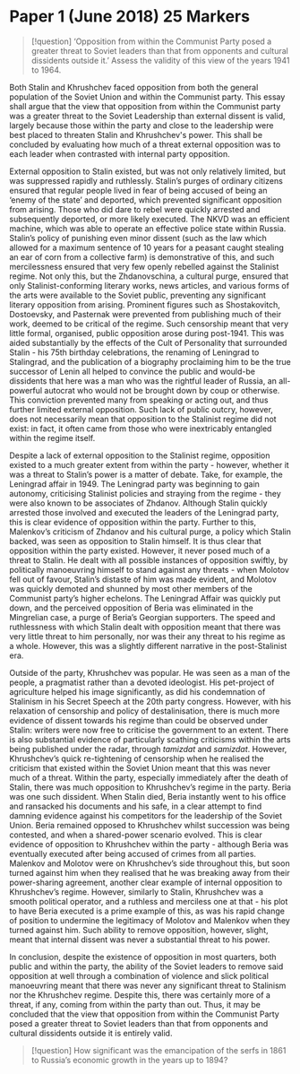 # Paper 1 (June 2018) 25 Markers


> [!question] 
> ‘Opposition from within the Communist Party posed a greater threat to Soviet leaders than that from opponents and cultural dissidents outside it.’
> Assess the validity of this view of the years 1941 to 1964.

Both Stalin and Khrushchev faced opposition from both the general population of the Soviet Union and within the Communist party. This essay shall argue that the view that opposition from within the Communist party was a greater threat to the Soviet Leadership than external dissent is valid, largely because those within the party and close to the leadership were best placed to threaten Stalin and Khrushchev's power. This shall be concluded by evaluating how much of a threat external opposition was to each leader when contrasted with internal party opposition.

External opposition to Stalin existed, but was not only relatively limited, but was suppressed rapidly and ruthlessly. Stalin’s purges of ordinary citizens ensured that regular people lived in fear of being accused of being an ‘enemy of the state’ and deported, which prevented significant opposition from arising. Those who did dare to rebel were quickly arrested and subsequently deported, or more likely executed. The NKVD was an efficient machine, which was able to operate an effective police state within Russia. Stalin’s policy of punishing even minor dissent (such as the law which allowed for a maximum sentence of 10 years for a peasant caught stealing an ear of corn from a collective farm) is demonstrative of this, and such mercilessness ensured that very few openly rebelled against the Stalinist regime. Not only this, but the Zhdanovschina, a cultural purge, ensured that only Stalinist-conforming literary works, news articles, and various forms of the arts were available to the Soviet public, preventing any significant literary opposition from arising. Prominent figures such as Shostakovitch, Dostoevsky, and Pasternak were prevented from publishing much of their work, deemed to be critical of the regime. Such censorship meant that very little formal, organised, public opposition arose during post-1941. This was aided substantially by the effects of the Cult of Personality that surrounded Stalin - his 75th birthday celebrations, the renaming of Leningrad to Stalingrad, and the publication of a biography proclaiming him to be the true successor of Lenin all helped to convince the public and would-be dissidents that here was a man who was the rightful leader of Russia, an all-powerful autocrat who would not be brought down by coup or otherwise. This conviction prevented many from speaking or acting out, and thus further limited external opposition. Such lack of public outcry, however, does not necessarily mean that opposition to the Stalinist regime did not exist: in fact, it often came from those who were inextricably entangled within the regime itself.

Despite a lack of external opposition to the Stalinist regime, opposition existed to a much greater extent from within the party - however, whether it was a threat to Stalin’s power is a matter of debate. Take, for example, the Leningrad affair in 1949. The Leningrad party was beginning to gain autonomy, criticising Stalinist policies and straying from the regime - they were also known to be associates of Zhdanov. Although Stalin quickly arrested those involved and executed the leaders of the Leningrad party, this is clear evidence of opposition within the party. Further to this, Malenkov’s criticism of Zhdanov and his cultural purge, a policy which Stalin backed, was seen as opposition to Stalin himself. It is thus clear that opposition within the party existed. However, it never posed much of a threat to Stalin. He dealt with all possible instances of opposition swiftly, by politically manoeuvring himself to stand against any threats - when Molotov fell out of favour, Stalin’s distaste of him was made evident, and Molotov was quickly demoted and shunned by most other members of the Communist party’s higher echelons. The Leningrad Affair was quickly put down, and the perceived opposition of Beria was eliminated in the Mingrelian case, a purge of Beria’s Georgian supporters. The speed and ruthlessness with which Stalin dealt with opposition meant that there was very little threat to him personally, nor was their any threat to his regime as a whole. However, this was a slightly different narrative in the post-Stalinist era.

Outside of the party, Khrushchev was popular. He was seen as a man of the people, a pragmatist rather than a devoted ideologist. His pet-project of agriculture helped his image significantly, as did his condemnation of Stalinism in his Secret Speech at the 20th party congress. However, with his relaxation of censorship and policy of destalinisation, there is much more evidence of dissent towards his regime than could be observed under Stalin: writers were now free to criticise the government to an extent. There is also substantial evidence of particularly scathing criticisms within the arts being published under the radar, through *tamizdat* and *samizdat*. However, Khrushchev’s quick re-tightening of censorship when he realised the criticism that existed within the Soviet Union meant that this was never much of a threat. Within the party, especially immediately after the death of Stalin, there was much opposition to Khrushchev’s regime in the party. Beria was one such dissident. When Stalin died, Beria instantly went to his office and ransacked his documents and his safe, in a clear attempt to find damning evidence against his competitors for the leadership of the Soviet Union. Beria remained opposed to Khrushchev whilst succession was being contested, and when a shared-power scenario evolved. This is clear evidence of opposition to Khrushchev within the party - although Beria was eventually executed after being accused of crimes from all parties. Malenkov and Molotov were on Khrushchev’s side throughout this, but soon turned against him when they realised that he was breaking away from their power-sharing agreement, another clear example of internal opposition to Khrushchev’s regime. However, similarly to Stalin, Khrushchev was a smooth political operator, and a ruthless and merciless one at that - his plot to have Beria executed is a prime example of this, as was his rapid change of position to undermine the legitimacy of Molotov and Malenkov when they turned against him. Such ability to remove opposition, however, slight, meant that internal dissent was never a substantial threat to his power.

In conclusion, despite the existence of opposition in most quarters, both public and within the party, the ability of the Soviet leaders to remove said opposition at well through a combination of violence and slick political manoeuvring meant that there was never any significant threat to Stalinism nor the Khrushchev regime. Despite this, there was certainly more of a threat, if any, coming from within the party than out. Thus, it may be concluded that the view that opposition from within the Communist Party posed a greater threat to Soviet leaders than that from opponents and cultural dissidents outside it is entirely valid.
</br>

> [!question] 
> How significant was the emancipation of the serfs in 1861 to Russia’s economic growth in the years up to 1894?
